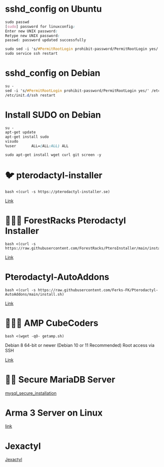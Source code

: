 # sshd_config on Ubuntu
```css
sudo passwd
[sudo] password for linuxconfig: 
Enter new UNIX password: 
Retype new UNIX password: 
passwd: password updated successfully

sudo sed -i 's/#PermitRootLogin prohibit-password/PermitRootLogin yes/' /etc/ssh/sshd_config
sudo service ssh restart
```
# sshd_config on Debian
```css
su -
sed -i 's/#PermitRootLogin prohibit-password/PermitRootLogin yes/' /etc/ssh/sshd_config
/etc/init.d/ssh restart
```
# Install SUDO on Debian
```css
su -
apt-get update
apt-get install sudo
visudo
%user       ALL=(ALL:ALL) ALL
```
```css
sudo apt-get install wget curl git screen -y
```
# 🐦 pterodactyl-installer
```
bash <(curl -s https://pterodactyl-installer.se)
```
[Link](https://github.com/vilhelmprytz/pterodactyl-installer)
# 👷🏻‍♂️ ForestRacks Pterodactyl Installer
```
bash <(curl -s https://raw.githubusercontent.com/ForestRacks/PteroInstaller/main/install.sh)
```
[Link](https://github.com/ForestRacks/PteroInstaller)
# Pterodactyl-AutoAddons
```
bash <(curl -s https://raw.githubusercontent.com/Ferks-FK/Pterodactyl-AutoAddons/main/install.sh)
```
[Link](https://github.com/Ferks-FK/Pterodactyl-AutoAddons)
# 👨🏼‍💻 AMP CubeCoders
```
bash <(wget -qO- getamp.sh)
```
Debian 8 64-bit or newer (Debian 10 or 11 Recommended)
Root access via SSH

[Link](https://cubecoders.com/AMPInstall)
# 👨‍🚒 Secure MariaDB Server
[mysql_secure_installation](https://github.com/tortonight/My-Virtual-Hosts-Configure/blob/main/mysql_secure_installation.md)

# Arma 3 Server on Linux
[link](https://github.com/tortonight/ArmA3-Server-on-Linux/blob/main/README.md)
# Jexactyl
[Jexactyl](https://docs.jexactyl.com/#/latest/panel/install/dependencies)
